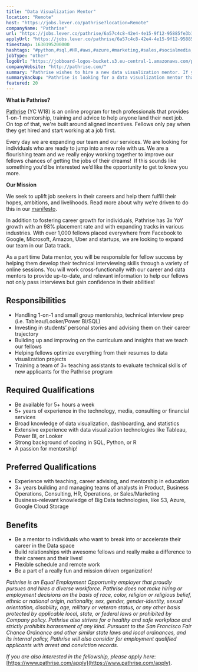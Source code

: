 ```yaml
---
title: "Data Visualization Mentor"
location: "Remote"
host: "https://jobs.lever.co/pathrise?location=Remote"
companyName: "Pathrise"
url: "https://jobs.lever.co/pathrise/6a57c4c8-42e4-4e15-9f12-95885fe3b111"
applyUrl: "https://jobs.lever.co/pathrise/6a57c4c8-42e4-4e15-9f12-95885fe3b111/apply"
timestamp: 1630195200000
hashtags: "#python,#sql,#HR,#aws,#azure,#marketing,#sales,#socialmedia,#management"
jobType: "other"
logoUrl: "https://jobboard-logos-bucket.s3.eu-central-1.amazonaws.com/pathrise"
companyWebsite: "http://pathrise.com/"
summary: "Pathrise wishes to hire a new data visualization mentor. If you have 5+ years of experience in the technology, media, consulting or financial services, consider applying."
summaryBackup: "Pathrise is looking for a data visualization mentor that has #python, #sql, #HR."
featured: 20
---
```


**What is Pathrise?**

[Pathrise](https://www.pathrise.com/) (YC W18) is an online program for tech professionals that provides 1-on-1 mentorship, training and advice to help anyone land their next job. On top of that, we're built around aligned incentives. Fellows only pay when they get hired and start working at a job first.

Every day we are expanding our team and our services. We are looking for individuals who are ready to jump into a new role with us. We are a flourishing team and we really enjoy working together to improve our fellows chances of getting the jobs of their dreams!  If this sounds like something you'd be interested we’d like the opportunity to get to know you more.

**Our Mission**

We seek to uplift job seekers in their careers and help them fulfill their hopes, ambitions, and livelihoods. Read more about why we’re driven to do this in our [manifesto](https://www.pathrise.com/manifesto).

In addition to fostering career growth for individuals, Pathrise has 3x YoY growth with an 98% placement rate and with expanding tracks in various industries. With over 1,000 fellows placed everywhere from Facebook to Google, Microsoft, Amazon, Uber and startups, we are looking to expand our team in our Data track. 

As a part time Data mentor, you will be responsible for fellow success by helping them develop their technical interviewing skills through a variety of online sessions. You will work cross-functionally with our career and data mentors to provide up-to-date, and relevant information to help our fellows not only pass interviews but gain confidence in their abilities!

## Responsibilities

*   Handling 1-on-1 and small group mentorship, technical interview prep (i.e. Tableau/Looker/Power BI/SQL)
*   Investing in students’ personal stories and advising them on their career trajectory
*   Building up and improving on the curriculum and insights that we teach our fellows
*   Helping fellows optimize everything from their resumes to data visualization projects
*   Training a team of 3+ teaching assistants to evaluate technical skills of new applicants for the Pathrise program

## Required Qualifications

*   Be available for 5+ hours a week
*   5+ years of experience in the technology, media, consulting or financial services
*   Broad knowledge of data visualization, dashboarding, and statistics
*   Extensive experience with data visualization technologies like Tableau, Power BI, or Looker
*   Strong background of coding in SQL, Python, or R
*   A passion for mentorship!

## Preferred Qualifications

*   Experience with teaching, career advising, and mentorship in education
*   3+ years building and managing teams of analysts in Product, Business Operations, Consulting, HR, Operations, or Sales/Marketing
*   Business-relevant knowledge of Big Data technologies, like S3, Azure, Google Cloud Storage

## Benefits

*   Be a mentor to individuals who want to break into or accelerate their career in the Data space
*   Build relationships with awesome fellows and really make a difference to their careers and their lives!
*   Flexible schedule and remote work 
*   Be a part of a really fun and mission driven organization!

_Pathrise is an Equal Employment Opportunity employer that proudly pursues and hires a diverse workforce. Pathrise does not make hiring or employment decisions on the basis of race, color, religion or religious belief, ethnic or national origin, nationality, sex, gender, gender-identity, sexual orientation, disability, age, military or veteran status, or any other basis protected by applicable local, state, or federal laws or prohibited by Company policy. Pathrise also strives for a healthy and safe workplace and strictly prohibits harassment of any kind. Pursuant to the San Francisco Fair Chance Ordinance and other similar state laws and local ordinances, and its internal policy, Pathrise will also consider for employment qualified applicants with arrest and conviction records._

_If you are also interested in the fellowship, please apply here_: [https://www.pathrise.com/apply](https://www.pathrise.com/apply).
